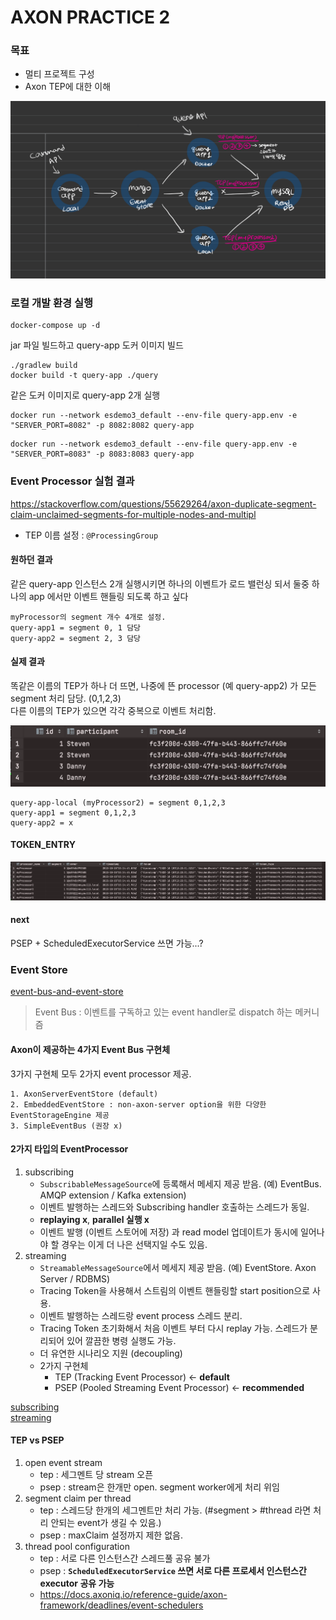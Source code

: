 AXON PRACTICE 2
===============
### 목표
- 멀티 프로젝트 구성
- Axon TEP에 대한 이해

![](structure.jpeg)

### 로컬 개발 환경 실행
```shell
docker-compose up -d
```
jar 파일 빌드하고 query-app 도커 이미지 빌드
```shell
./gradlew build
docker build -t query-app ./query
```
같은 도커 이미지로 query-app 2개 실행
```shell
docker run --network esdemo3_default --env-file query-app.env -e "SERVER_PORT=8082" -p 8082:8082 query-app
```
```shell
docker run --network esdemo3_default --env-file query-app.env -e "SERVER_PORT=8083" -p 8083:8083 query-app
```

### Event Processor 실험 결과
https://stackoverflow.com/questions/55629264/axon-duplicate-segment-claim-unclaimed-segments-for-multiple-nodes-and-multipl

- TEP 이름 설정 : `@ProcessingGroup`

#### 원하던 결과
같은 query-app 인스턴스 2개 실행시키면 하나의 이벤트가 로드 밸런싱 되서 둘중 하나의 app 에서만 이벤트 핸들링 되도록 하고 싶다  
```
myProcessor의 segment 개수 4개로 설정.
query-app1 = segment 0, 1 담당  
query-app2 = segment 2, 3 담당  
```
#### 실제 결과
똑같은 이름의 TEP가 하나 더 뜨면, 나중에 뜬 processor (예 query-app2) 가 모든 segment 처리 담당. (0,1,2,3)  
다른 이름의 TEP가 있으면 각각 중복으로 이벤트 처리함.

![](duplicate.png)
```
query-app-local (myProcessor2) = segment 0,1,2,3
query-app1 = segment 0,1,2,3
query-app2 = x
```
#### TOKEN_ENTRY
![](token-entry.png)

#### next
PSEP + ScheduledExecutorService 쓰면 가능...?


### Event Store
[event-bus-and-event-store](https://docs.axoniq.io/reference-guide/axon-framework/events/event-bus-and-event-store)

> Event Bus : 이벤트를 구독하고 있는 event handler로 dispatch 하는 메커니즘

#### Axon이 제공하는 4가지 Event Bus 구현체
3가지 구현체 모두 2가지 event processor 제공.
```
1. AxonServerEventStore (default)
2. EmbeddedEventStore : non-axon-server option을 위한 다양한 EventStorageEngine 제공
3. SimpleEventBus (권장 x) 
```
#### 2가지 타입의 EventProcessor
1. subscribing
   - `SubscribableMessageSource`에 등록해서 메세지 제공 받음. (예) EventBus. AMQP extension / Kafka extension)
   - 이벤트 발행하는 스레드와 Subscribing handler 호출하는 스레드가 동일.
   - **replaying x**, **parallel 실행 x**
   - 이벤트 발행 (이벤트 스토어에 저장) 과 read model 업데이트가 동시에 일어나야 할 경우는 이게 더 나은 선택지일 수도 있음.
2. streaming
   - `StreamableMessageSource`에서 메세지 제공 받음. (예) EventStore. Axon Server / RDBMS)
   - Tracing Token을 사용해서 스트림의 이벤트 핸들링할 start position으로 사용.
   - 이벤트 발행하는 스레드랑 event process 스레드 분리.
   - Tracing Token 초기화해서 처음 이벤트 부터 다시 replay 가능. 스레드가 분리되어 있어 깔끔한 병령 실행도 가능.
   - 더 유연한 시나리오 지원 (decoupling)
   - 2가지 구현체
     - TEP (Tracking Event Processor) <- **default**
     - PSEP (Pooled Streaming Event Processor) <- **recommended**

[subscribing](https://docs.axoniq.io/reference-guide/axon-framework/events/event-processors/subscribing)  
[streaming](https://docs.axoniq.io/reference-guide/axon-framework/events/event-processors/streaming)

#### TEP vs PSEP


1. open event stream
    - tep : 세그멘트 당 stream 오픈 
    - psep : stream은 한개만 open. segment worker에게 처리 위임 
2. segment claim per thread
    - tep : 스레드당 한개의 세그멘트만 처리 가능. (#segment > #thread 라면 처리 안되는 event가 생길 수 있음.)
    - psep : maxClaim 설정까지 제한 없음.
3. thread pool configuration
    - tep : 서로 다른 인스턴스간 스레드풀 공유 불가
    - psep : **`ScheduledExecutorService` 쓰면 서로 다른 프로세서 인스턴스간 executor 공유 가능**
    - https://docs.axoniq.io/reference-guide/axon-framework/deadlines/event-schedulers
